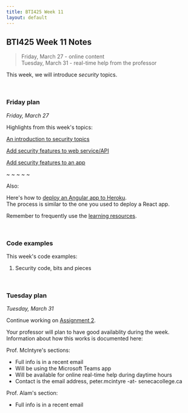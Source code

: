 ```yaml
---
title: BTI425 Week 11
layout: default
---
```


## BTI425 Week 11 Notes

> Friday, March 27 - online content  
> Tuesday, March 31 - real-time help from the professor 

This week, we will introduce *security* topics.  

<br>

### Friday plan

*Friday, March 27* 

Highlights from this week's topics: 

[An introduction to security topics](security-intro)

[Add security features to web service/API](security-add-to-server)

[Add security features to an app](security-add-to-app) 

~ ~ ~ ~ ~

Also: 

Here's how to [deploy an Angular app to Heroku](angular-heroku-deploy).  
The process is similar to the one you used to deploy a React app.

Remember to frequently use the [learning resources](/bti425/resources).

<br>

### Code examples

This week's code examples:
1. Security code, bits and pieces

<br>

### Tuesday plan

*Tuesday, March 31*

Continue working on [Assignment 2](/bti425/graded-work/assign2). 

Your professor will plan to have good availablity during the week. Information about how this works is documented here:  

Prof. McIntyre's sections: 
* Full info is in a recent email 
* Will be using the Microsoft Teams app 
* Will be available for online real-time help during daytime hours  
* Contact is the email address, peter.mcintyre -at- senecacollege.ca

Prof. Alam's section:
* Full info is in a recent email 

<br>
